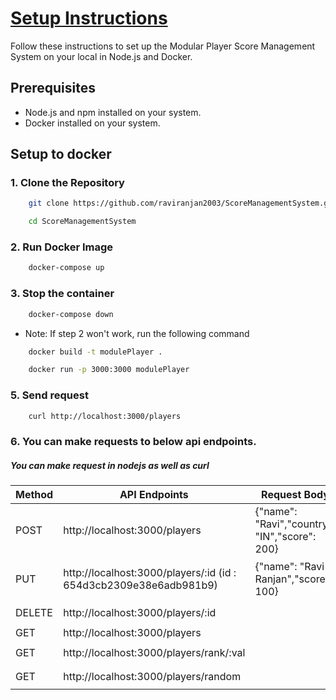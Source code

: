 # [Setup Instructions](https://github.com/raviranjan2003/ScoreManagementSystem)

Follow these instructions to set up the Modular Player Score Management System on your local in Node.js and Docker.

## Prerequisites

- Node.js and npm installed on your system.
- Docker installed on your system.

## Setup to docker

### 1. Clone the Repository

```bash
    git clone https://github.com/raviranjan2003/ScoreManagementSystem.git
```


```bash
    cd ScoreManagementSystem
```


### 2. Run Docker Image
```bash
    docker-compose up
```


### 3. Stop the container
```bash
    docker-compose down
```
- Note: If step 2 won't work, run the following command
```bash
    docker build -t modulePlayer .
```
```bash
    docker run -p 3000:3000 modulePlayer
```
### 5. Send request 
```bash
    curl http://localhost:3000/players
```

### 6. You can make requests to below api endpoints.
##### You can make request in nodejs as well as curl

| Method | API Endpoints                           | Request Body                                      | CURL Command                                           |
|--------|-----------------------------------------|---------------------------------------------------|--------------------------------------------------------|
| POST   | http://localhost:3000/players           | {"name": "Ravi","country": "IN","score": 200} | ```curl -X POST -H "Content-Type: application/json" -d '{"name": "Ravi","country": "IN","score": 200}' http://localhost:3000/players``` |
| PUT    | http://localhost:3000/players/:id (id : 654d3cb2309e38e6adb981b9)     | {"name": "Ravi Ranjan","score": 100}               | ```curl -X PUT -H "Content-Type: application/json" -d '{"name": "Ravi Ranjan","score": 100}' http://localhost:3000/players/:id``` |
| DELETE | http://localhost:3000/players/:id       |                                                   | ```curl -X DELETE http://localhost:3000/players/:id``` |
| GET    | http://localhost:3000/players           |                                                   | ```curl http://localhost:3000/players```                |
| GET    | http://localhost:3000/players/rank/:val |                                                   | ```curl http://localhost:3000/players/rank/:val```      |
| GET    | http://localhost:3000/players/random    |                                                   | ```curl http://localhost:3000/players/random```         |
